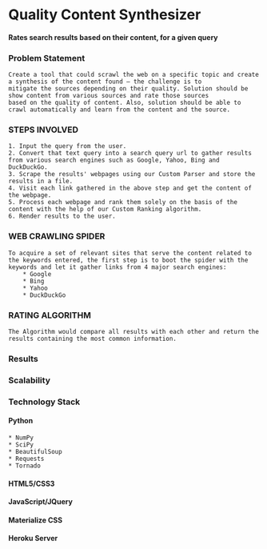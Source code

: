 # Quality Content Synthesizer #
#### Rates search results based on their content, for a given query ####

### Problem Statement ###
    Create a tool that could scrawl the web on a specific topic and create a synthesis of the content found – the challenge is to
    mitigate the sources depending on their quality. Solution should be show content from various sources and rate those sources 
    based on the quality of content. Also, solution should be able to crawl automatically and learn from the content and the source.

### STEPS INVOLVED ###
    1. Input the query from the user.
    2. Convert that text query into a search query url to gather results from various search engines such as Google, Yahoo, Bing and DuckDuckGo.
    3. Scrape the results' webpages using our Custom Parser and store the results in a file.
    4. Visit each link gathered in the above step and get the content of the webpage.
    5. Process each webpage and rank them solely on the basis of the content with the help of our Custom Ranking algorithm.
    6. Render results to the user.

### WEB CRAWLING SPIDER ###
    To acquire a set of relevant sites that serve the content related to the keywords entered, the first step is to boot the spider with the keywords and let it gather links from 4 major search engines:
        * Google
        * Bing
        * Yahoo
        * DuckDuckGo

### RATING ALGORITHM ###
    The Algorithm would compare all results with each other and return the results containing the most common information.

### Results ###

### Scalability ###

### Technology Stack ###
#### Python #####
    * NumPy
    * SciPy
    * BeautifulSoup
    * Requests
    * Tornado
#### HTML5/CSS3 #####
#### JavaScript/JQuery #####
#### Materialize CSS #####
#### Heroku Server #####



